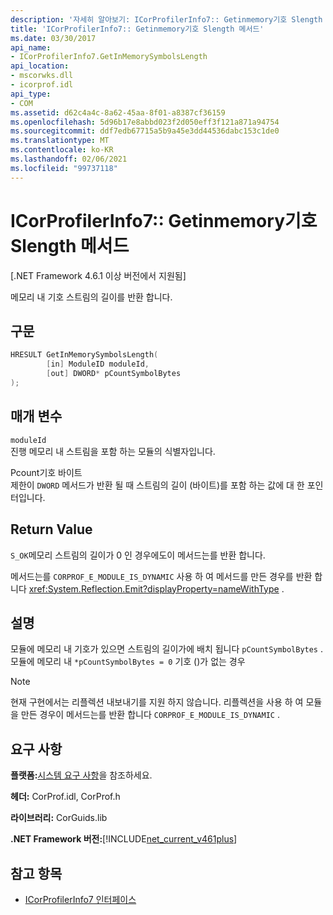 ```yaml
---
description: '자세히 알아보기: ICorProfilerInfo7:: Getinmemory기호 Slength 메서드'
title: 'ICorProfilerInfo7:: Getinmemory기호 Slength 메서드'
ms.date: 03/30/2017
api_name:
- ICorProfilerInfo7.GetInMemorySymbolsLength
api_location:
- mscorwks.dll
- icorprof.idl
api_type:
- COM
ms.assetid: d62c4a4c-8a62-45aa-8f01-a8387cf36159
ms.openlocfilehash: 5d96b17e8abbd023f2d050eff3f121a871a94754
ms.sourcegitcommit: ddf7edb67715a5b9a45e3dd44536dabc153c1de0
ms.translationtype: MT
ms.contentlocale: ko-KR
ms.lasthandoff: 02/06/2021
ms.locfileid: "99737118"
---
```

# <a name="icorprofilerinfo7getinmemorysymbolslength-method"></a>ICorProfilerInfo7:: Getinmemory기호 Slength 메서드

[.NET Framework 4.6.1 이상 버전에서 지원됨]  
  
 메모리 내 기호 스트림의 길이를 반환 합니다.  
  
## <a name="syntax"></a>구문  
  
```cpp  
HRESULT GetInMemorySymbolsLength(  
        [in] ModuleID moduleId,  
        [out] DWORD* pCountSymbolBytes  
);  
```  
  
## <a name="parameters"></a>매개 변수  

 `moduleId`  
 진행 메모리 내 스트림을 포함 하는 모듈의 식별자입니다.  
  
 Pcount기호 바이트  
 제한이 `DWORD` 메서드가 반환 될 때 스트림의 길이 (바이트)를 포함 하는 값에 대 한 포인터입니다.  
  
## <a name="return-value"></a>Return Value  

 `S_OK`메모리 스트림의 길이가 0 인 경우에도이 메서드는를 반환 합니다.  
  
 메서드는를 `CORPROF_E_MODULE_IS_DYNAMIC` 사용 하 여 메서드를 만든 경우를 반환 합니다 <xref:System.Reflection.Emit?displayProperty=nameWithType> .  
  
## <a name="remarks"></a>설명  

 모듈에 메모리 내 기호가 있으면 스트림의 길이가에 배치 됩니다 `pCountSymbolBytes` . 모듈에 메모리 내 `*pCountSymbolBytes = 0` 기호 ()가 없는 경우  
  
> [!NOTE]
> 현재 구현에서는 리플렉션 내보내기를 지원 하지 않습니다. 리플렉션을 사용 하 여 모듈을 만든 경우이 메서드는를 반환 합니다 `CORPROF_E_MODULE_IS_DYNAMIC` .  
  
## <a name="requirements"></a>요구 사항  

 **플랫폼:**[시스템 요구 사항](../../get-started/system-requirements.md)을 참조하세요.  
  
 **헤더:** CorProf.idl, CorProf.h  
  
 **라이브러리:** CorGuids.lib  
  
 **.NET Framework 버전:**[!INCLUDE[net_current_v461plus](../../../../includes/net-current-v461plus-md.md)]  
  
## <a name="see-also"></a>참고 항목

- [ICorProfilerInfo7 인터페이스](icorprofilerinfo7-interface.md)
